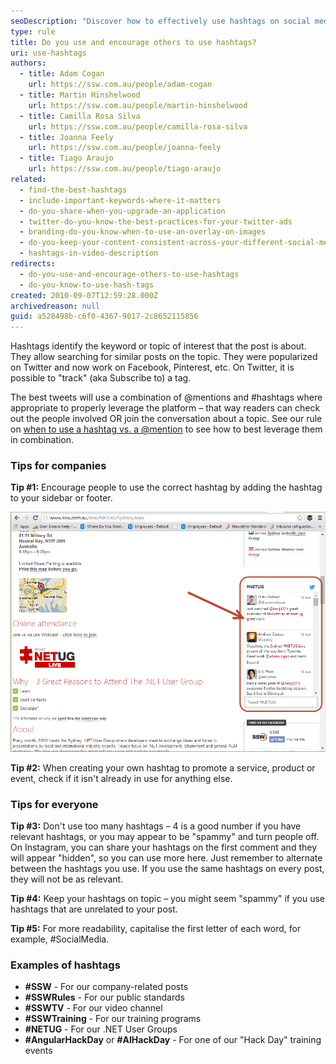 ```yaml
---
seoDescription: "Discover how to effectively use hashtags on social media platforms like Twitter, Facebook, and more. Learn best practices for leveraging hashtags, including tips for companies and individuals, to increase visibility and engagement."
type: rule
title: Do you use and encourage others to use hashtags?
uri: use-hashtags
authors:
  - title: Adam Cogan
    url: https://ssw.com.au/people/adam-cogan
  - title: Martin Hinshelwood
    url: https://ssw.com.au/people/martin-hinshelwood
  - title: Camilla Rosa Silva
    url: https://ssw.com.au/people/camilla-rosa-silva
  - title: Joanna Feely
    url: https://ssw.com.au/people/joanna-feely
  - title: Tiago Araujo
    url: https://ssw.com.au/people/tiago-araujo
related:
  - find-the-best-hashtags
  - include-important-keywords-where-it-matters
  - do-you-share-when-you-upgrade-an-application
  - twitter-do-you-know-the-best-practices-for-your-twitter-ads
  - branding-do-you-know-when-to-use-an-overlay-on-images
  - do-you-keep-your-content-consistent-across-your-different-social-media-platforms
  - hashtags-in-video-description
redirects:
  - do-you-use-and-encourage-others-to-use-hashtags
  - do-you-know-to-use-hash-tags
created: 2010-09-07T12:59:28.000Z
archivedreason: null
guid: a528498b-c6f0-4367-9017-2c8652115856
---
```

Hashtags identify the keyword or topic of interest that the post is about. They allow searching for similar posts on the topic. They were popularized on Twitter and now work on Facebook, Pinterest, etc. On Twitter, it is possible to "track" (aka Subscribe to) a tag.  

<!--endintro-->

The best tweets will use a combination of @mentions and #hashtags where appropriate to properly leverage the platform – that way readers can check out the people involved OR join the conversation about a topic. See our rule on [when to use a hashtag vs. a @mention](/do-you-know-when-to-use-a-hashtag-vs-a-mention) to see how to best leverage them in combination.

### Tips for companies

**Tip #1:** Encourage people to use the correct hashtag by adding the hashtag to your sidebar or footer.

![Figure: On www.ssw.com.au/ssw/netug you can see the sidebar shows a feed with the hashtag used](hashtag-stream.jpg)

**Tip #2:** When creating your own hashtag to promote a service, product or event, check if it isn't already in use for anything else.

### Tips for everyone

**Tip #3:** Don't use too many hashtags – 4 is a good number if you have relevant hashtags, or you may appear to be "spammy" and turn people off. On Instagram, you can share your hashtags on the first comment and they will appear "hidden", so you can use more here. Just remember to alternate between the hashtags you use. If you use the same hashtags on every post, they will not be as relevant.

**Tip #4:** Keep your hashtags on topic – you might seem "spammy" if you use hashtags that are unrelated to your post.

**Tip #5:** For more readability, capitalise the first letter of each word, for example, #SocialMedia.

### Examples of hashtags

* **\#SSW** - For our company-related posts
* **\#SSWRules** - For our public standards
* **\#SSWTV** - For our video channel
* **\#SSWTraining** - For our training programs
* **\#NETUG** - For our .NET User Groups
* **\#AngularHackDay** or **\#AIHackDay** - For one of our "Hack Day" training events
